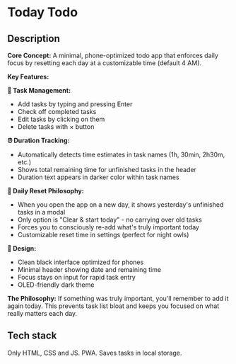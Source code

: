 # Today Todo

## Description

**Core Concept:**
A minimal, phone-optimized todo app that enforces daily focus by resetting each day at a customizable time (default 4 AM).

**Key Features:**

**📝 Task Management:**
- Add tasks by typing and pressing Enter
- Check off completed tasks
- Edit tasks by clicking on them
- Delete tasks with × button

**⏰ Duration Tracking:**
- Automatically detects time estimates in task names (1h, 30min, 2h30m, etc.)
- Shows total remaining time for unfinished tasks in the header
- Duration text appears in darker color within task names

**🔄 Daily Reset Philosophy:**
- When you open the app on a new day, it shows yesterday's unfinished tasks in a modal
- Only option is "Clear & start today" - no carrying over old tasks
- Forces you to consciously re-add what's truly important today
- Customizable reset time in settings (perfect for night owls)

**📱 Design:**
- Clean black interface optimized for phones
- Minimal header showing date and remaining time
- Focus stays on input for rapid task entry
- OLED-friendly dark theme

**The Philosophy:**
If something was truly important, you'll remember to add it again today. This prevents task list bloat and keeps you focused on what really matters each day.

## Tech stack

Only HTML, CSS and JS. PWA. Saves tasks in local storage.
